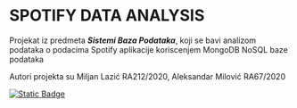 
# **SPOTIFY DATA ANALYSIS**
Projekat iz predmeta **_Sistemi Baza Podataka_**, koji se bavi analizom podataka o podacima Spotify aplikacije koriscenjem MongoDB NoSQL baze podataka

Autori projekta su Miljan Lazić RA212/2020, Aleksandar Milović RA67/2020

[![Static Badge](https://img.shields.io/badge/Spotify_Data_Set-lime?logo=spotify)](https://www.kaggle.com/datasets/maltegrosse/8-m-spotify-tracks-genre-audio-features)


